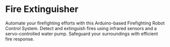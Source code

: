 # Fire Extinguisher
 Automate your firefighting efforts with this Arduino-based Firefighting Robot Control System. Detect and extinguish fires using infrared sensors and a servo-controlled water pump. Safeguard your surroundings with efficient fire response.
